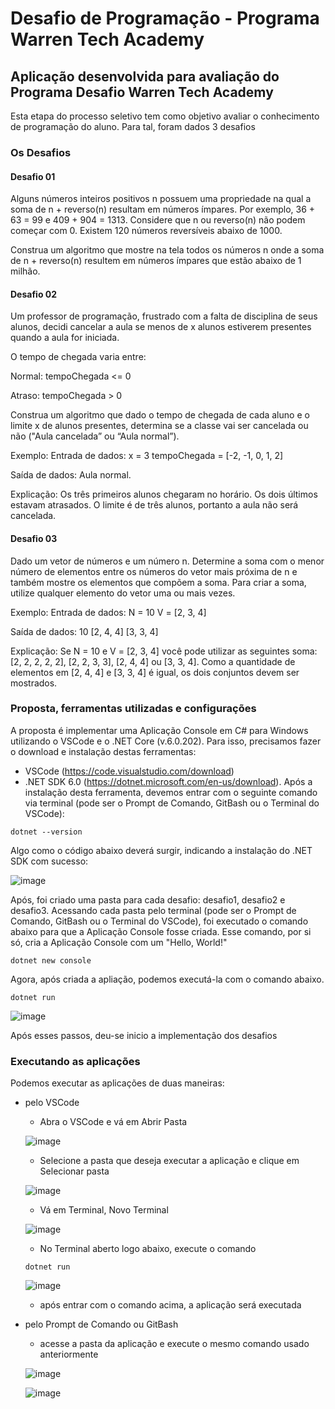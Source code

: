 # Desafio de Programação - Programa Warren Tech Academy
## Aplicação desenvolvida para avaliação do Programa Desafio Warren Tech Academy

Esta etapa do processo seletivo tem como objetivo avaliar o conhecimento de programação do aluno. Para tal, foram dados 3 desafios

### Os Desafios

#### Desafio 01
Alguns números inteiros positivos n possuem uma propriedade na qual a soma de n + reverso(n) resultam em números ímpares. Por exemplo, 36 + 63 = 99 e 409 + 904 = 1313. Considere que n ou reverso(n) não podem começar com 0. Existem 120 números reversíveis abaixo de 1000.

Construa um algoritmo que mostre na tela todos os números n onde a soma de n + reverso(n) resultem em números ímpares que estão abaixo de 1 milhão.

#### Desafio 02
Um professor de programação, frustrado com a falta de disciplina de seus alunos, decidi cancelar a aula se menos de x alunos estiverem presentes quando a aula for iniciada. 

O tempo de chegada varia entre: 
<p> Normal: tempoChegada <= 0 
<p> Atraso: tempoChegada > 0

Construa um algoritmo que dado o tempo de chegada de cada aluno e o limite x de alunos presentes, determina se a classe vai ser cancelada ou não ("Aula cancelada” ou “Aula normal”).

Exemplo:
Entrada de dados:
x = 3
tempoChegada = [-2, -1, 0, 1, 2]

Saída de dados:
Aula normal.

Explicação:
Os três primeiros alunos chegaram no horário. Os dois últimos estavam atrasados. O limite é de três alunos, portanto a aula não será cancelada.

#### Desafio 03
Dado um vetor de números e um número n. Determine a soma com o menor número de elementos entre os números do vetor mais próxima de n e também mostre os elementos que compõem a soma. Para criar a soma, utilize qualquer elemento do vetor uma ou mais vezes.

Exemplo:
Entrada de dados:
N = 10
V = [2, 3, 4]

Saída de dados:
10
[2, 4, 4]
[3, 3, 4]

Explicação:
Se N = 10 e V = [2, 3, 4] você pode utilizar as seguintes soma: [2, 2, 2, 2, 2], [2, 2, 3, 3], [2, 4, 4] ou [3, 3, 4]. Como a quantidade de elementos em [2, 4, 4] e [3, 3, 4] é igual, os dois conjuntos devem ser mostrados.


### Proposta, ferramentas utilizadas e configurações
A proposta é implementar uma Aplicação Console em C# para Windows utilizando o VSCode e o .NET Core (v.6.0.202).
Para isso, precisamos fazer o download e instalação destas ferramentas:
* VSCode (https://code.visualstudio.com/download)
* .NET SDK 6.0 (https://dotnet.microsoft.com/en-us/download). Após a instalação desta ferramenta, devemos entrar com o seguinte comando via terminal (pode ser o Prompt de Comando, GitBash ou o Terminal do VSCode):
```
dotnet --version
```
Algo como o código abaixo deverá surgir, indicando a instalação do .NET SDK com sucesso:

![image](https://user-images.githubusercontent.com/52115300/166314001-f92a3b0a-1fd7-4c90-bb36-253a0424c0d5.png)

Após, foi criado uma pasta para cada desafio: desafio1, desafio2 e desafio3. Acessando cada pasta pelo terminal (pode ser o Prompt de Comando, GitBash ou o Terminal do VSCode), foi executado o comando abaixo para que a Aplicação Console fosse criada. Esse comando, por si só, cria a Aplicação Console com um "Hello, World!"
```
dotnet new console
```
Agora, após criada a apliação, podemos executá-la com o comando abaixo. 
```
dotnet run
```
![image](https://user-images.githubusercontent.com/52115300/166519480-558c2b3d-0c99-4e41-a2db-053f3230c4e6.png)

Após esses passos, deu-se inicio a implementação dos desafios

### Executando as aplicações
Podemos executar as aplicações de duas maneiras:
* pelo VSCode
  - Abra o VSCode e vá em Abrir Pasta
  
  ![image](https://user-images.githubusercontent.com/52115300/166511130-69be74b9-95ca-44fd-b031-ab58a0f70a84.png)
  - Selecione a pasta que deseja executar a aplicação e clique em Selecionar pasta
  
  ![image](https://user-images.githubusercontent.com/52115300/166511732-3adb224a-cb81-4023-80d9-e203ff574b0d.png)
  
  - Vá em Terminal, Novo Terminal
  
  ![image](https://user-images.githubusercontent.com/52115300/166512448-a3b9fb1a-cb86-49c1-a068-1d8a4cf96ccd.png)
  
  - No Terminal aberto logo abaixo, execute o comando
  ```
  dotnet run
  ```
  ![image](https://user-images.githubusercontent.com/52115300/166515902-a69c9bb4-c5e1-4e35-9479-6328993c9baf.png)

  - após entrar com o comando acima, a aplicação será executada

* pelo Prompt de Comando ou GitBash
  - acesse a pasta da aplicação e execute o mesmo comando usado anteriormente
  
  ![image](https://user-images.githubusercontent.com/52115300/166515038-1927592f-00cb-48da-8d8d-230fc3f7488b.png)
  
  ![image](https://user-images.githubusercontent.com/52115300/166515213-40628f55-3cee-43bf-a5b4-7f6c0508a5df.png)  

